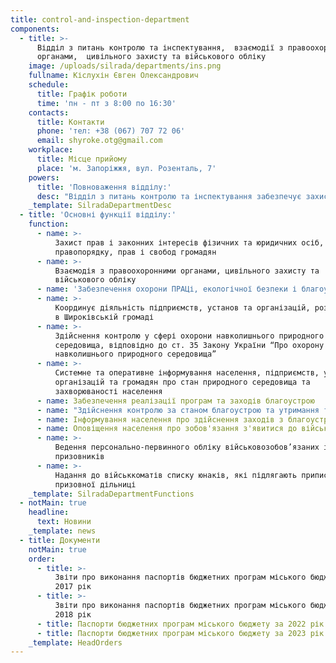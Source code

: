 ```yaml
---
title: control-and-inspection-department
components:
  - title: >-
      Відділ з питань контролю та інспектування,  взаємодії з правоохоронними
      органами,  цивільного захисту та військового обліку
    image: /uploads/silrada/departments/ins.png
    fullname: Кіслухін Євген Олександрович
    schedule:
      title: Графік роботи
      time: 'пн - пт з 8:00 по 16:30'
    contacts:
      title: Контакти
      phone: 'тел: +38 (067) 707 72 06'
      email: shyroke.otg@gmail.com
    workplace:
      title: Місце прийому
      place: 'м. Запоріжжя, вул. Розенталь, 7'
    powers:
      title: 'Повноваження відділу:'
      desc: "Відділ з питань контролю та інспектування забезпечує захист прав і законних жителів громади, установ та підприємств. Взаємодіє з правоохоронними органами, цивільного захисту та військового обліку. Забезпечує дотримання правил\_ охорони ПРАЦі, екологічної безпеки і благоустрою."
    _template: SilradaDepartmentDesc
  - title: 'Основні функції відділу:'
    function:
      - name: >-
          Захист прав і законних інтересів фізичних та юридичних осіб,
          правопорядку, прав і свобод громадян
      - name: >-
          Взаємодія з правоохоронними органами, цивільного захисту та
          військового обліку
      - name: 'Забезпечення охорони ПРАЦі, екологічної безпеки і благоустрою'
      - name: >-
          Координує діяльність підприємств, установ та організацій, розташованих
          в Широківській громаді
      - name: >-
          Здійснення контролю у сфері охорони навколишнього природного
          середовища, відповідно до ст. 35 Закону України “Про охорону
          навколишнього природного середовища”
      - name: >-
          Системне та оперативне інформування населення, підприємств, установ,
          організацій та громадян про стан природного середовища та
          захворюваності населення
      - name: Забезпечення реалізації програм та заходів благоустрою
      - name: "Здійснення контролю за станом благоустрою та утримання території, інженерних споруд та об’єктів, підприємств, установ та організацій, їх озелененням, охороною зелених насаджень, водних об’єктів тощо.\_"
      - name: Інформування населення про здійснення заходів з благоустрою.
      - name: Оповіщення населення про зобов'язання з'явитися до військкомату
      - name: >-
          Ведення персонально-первинного обліку військовозобов’язаних і
          призовників
      - name: >-
          Надання до військкоматів списку юнаків, які підлягають приписці до
          призовної дільниці
    _template: SilradaDepartmentFunctions
  - notMain: true
    headline:
      text: Новини
    _template: news
  - title: Документи
    notMain: true
    order:
      - title: >-
          Звіти про виконання паспортів бюджетних програм міського бюджету за
          2017 рік
      - title: >-
          Звіти про виконання паспортів бюджетних програм міського бюджету за
          2018 рік
      - title: Паспорти бюджетних програм міського бюджету за 2022 рік
      - title: Паспорти бюджетних програм міського бюджету за 2023 рік
    _template: HeadOrders
---
```


